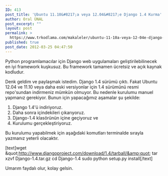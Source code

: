 ```yaml
---
ID: 413
post_title: 'Ubuntu 11.10&#8217;a veya 12.04&#8217;e Django 1.4 Kurma'
author: Oral ÜNAL
post_excerpt: ""
layout: post
permalink: >
  https://www.trkodlama.com/makaleler/ubuntu-11-10a-veya-12-04e-django-1-4-kurma-413.html
published: true
post_date: 2012-03-25 04:47:50
---
```

Python programlamacılar için Django web uygulamaları geliştirilebilinecek en iyi framework kuşkusuz. Bu framework tamamen ücretsiz ve açık kaynak kodludur.

Denk geldim ve paylaşmak istedim. Django 1.4 sürümü çıktı. Fakat Ubuntu 12.04 ve 11.10 veya daha eski versiyonlar için 1.4 sürümünü resmi repo'sundan indirmeniz mümkün olmuyor. Bu nedenle kurulumu manuel yapmanız gerekiyor. Bunun için yapacağımız aşamalar şu şekilde:
<ol>
	<li>Django 1.4'ü indiriyoruz.</li>
	<li>Daha sonra içindekileri çıkarıyoruz.</li>
	<li>Django-1.4 klasörünün içine geçiyoruz ve</li>
	<li>Kurulumu gerçekleştiriyoruz.</li>
</ol>
Bu kurulumu yapabilmek için aşağıdaki komutları terminalde sırayla yazmanız yeterli olacaktır.

[text]wget &amp;quot;http://www.djangoproject.com/download/1.4/tarball/&amp;quot;
tar xzvf Django-1.4.tar.gz
cd Django-1.4
sudo python setup.py install[/text]

Umarım faydalı olur, kolay gelsin.